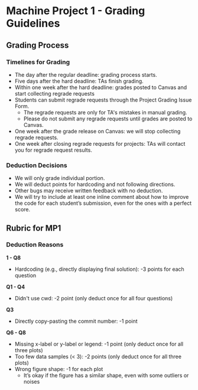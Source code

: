 # Machine Project 1 - Grading Guidelines

## Grading Process

### Timelines for Grading

* The day after the regular deadline: grading process starts.
* Five days after the hard deadline: TAs finish grading.
* Within one week after the hard deadline: grades posted to Canvas and start collecting regrade requests
* Students can submit regrade requests through the Project Grading Issue Form.
    * The regrade requests are only for TA's mistakes in manual grading.
    * Please do not submit any regrade requests until grades are posted to Canvas.
* One week after the grade release on Canvas: we will stop collecting regrade requests.
* One week after closing regrade requests for projects: TAs will contact you for regrade request results.

### Deduction Decisions

* We will only grade individual portion.
* We will deduct points for hardcoding and not following directions.
* Other bugs may receive written feedback with no deduction.
* We will try to include at least one inline comment about how to improve the code for each student’s submission, even for the ones with a perfect score.

## Rubric for MP1

### Deduction Reasons

**1 - Q8**
* Hardcoding (e.g., directly displaying final solution): -3 points for each question

**Q1 - Q4**
* Didn't use cwd: -2 point (only deduct once for all four questions)

**Q3**
* Directly copy-pasting the commit number: -1 point

**Q6 - Q8**
* Missing x-label or y-label or legend: -1 point (only deduct once for all three plots)
* Too few data samples (< 3): -2 points (only deduct once for all three plots)
* Wrong figure shape: -1 for each plot
    * It’s okay if the figure has a similar shape, even with some outliers or noises